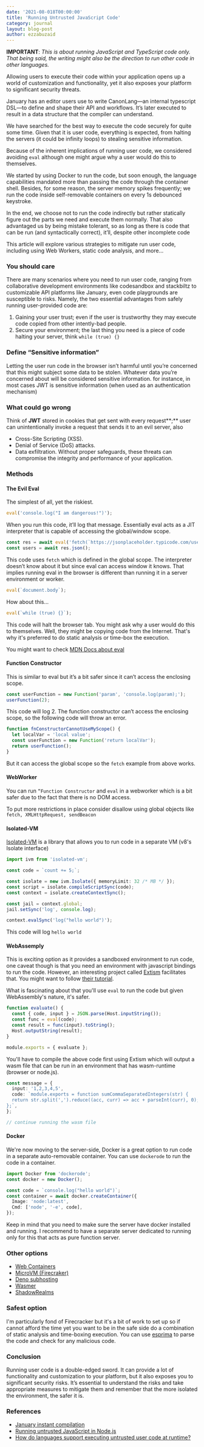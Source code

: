 ```yaml
---
date: '2021-08-018T00:00:00'
title: 'Running Untrusted JavaScript Code'
category: journal
layout: blog-post
author: ezzabuzaid
---
```


**IMPORTANT**: _This is about running JavaScript and TypeScript code only. That being said, the writing might also be the direction to run other code in other languages._

Allowing users to execute their code within your application opens up a world of customization and functionality, yet it also exposes your platform to significant security threats.

January has an editor users use to write CanonLang—an internal typescript DSL—to define and shape their API and workflows. It’s later executed to result in a data structure that the compiler can understand.

We have searched for the best way to execute the code securely for quite some time. Given that it is user code, everything is expected, from halting the servers (it could be infinity loops) to stealing sensitive information.

Because of the inherent implications of running user code, we considered avoiding `eval` although one might argue why a user would do this to themselves.

We started by using Docker to run the code, but soon enough, the language capabilities mandated more than passing the code through the container shell. Besides, for some reason, the server memory spikes frequently; we run the code inside self-removable containers on every 1s debounced keystroke.

In the end, we choose not to run the code indirectly but rather statically figure out the parts we need and execute them normally. That also advantaged us by being mistake tolerant, so as long as there is code that can be run (and syntactically correct), it’ll, despite other incomplete code

This article will explore various strategies to mitigate run user code, including using Web Workers, static code analysis, and more…

### You should care

There are many scenarios where you need to run user code, ranging from collaborative development environments like codesandbox and stackbiltz to customizable API platforms like January, even code playgrounds are susceptible to risks.
Namely, the two essential advantages from safely running user-provided code are:

1. Gaining your user trust; even if the user is trustworthy they may execute code copied from other intently-bad people.
2. Secure your environment; the last thing you need is a piece of code halting your server, think `while (true) {}`

### Define “Sensitive information”

Letting the user run code in the browser isn’t harmful until you’re concerned that this might subject some data to be stolen. Whatever data you’re concerned about will be considered sensitive information. for instance, in most cases JWT is sensitive information (when used as an authentication mechanism)

### What could go wrong

Think of **JWT** stored in cookies that get sent with every request**;** user can unintentionally invoke a request that sends it to an evil server, also

- Cross-Site Scripting (XSS).
- Denial of Service (DoS) attacks.
- Data exfiltration. Without proper safeguards, these threats can compromise the integrity and performance of your application.

### Methods

#### The Evil Eval

The simplest of all, yet the riskiest.

```ts
eval('console.log("I am dangerous!")');
```

When you run this code, it’ll log that message. Essentially eval acts as a JIT interpreter that is capable of accessing the global/window scope.

```ts
const res = await eval('fetch(`https://jsonplaceholder.typicode.com/users`)');
const users = await res.json();
```

This code uses `fetch` which is defined in the global scope. The interpreter doesn’t know about it but since eval can access window it knows. That implies running eval in the browser is different than running it in a server environment or worker.

```ts
eval(`document.body`);
```

How about this...

```ts
eval(`while (true) {}`);
```

This code will halt the browser tab. You might ask why a user would do this to themselves. Well, they might be copying code from the Internet. That's why it's preferred to do static analysis or time-box the execution.

You might want to check [MDN Docs about eval](https://developer.mozilla.org/en-US/docs/Web/JavaScript/Reference/Global_Objects/eval)

#### Function Constructor

This is similar to eval but it’s a bit safer since it can’t access the enclosing scope.

```ts
const userFunction = new Function('param', 'console.log(param);');
userFunction(2);
```

This code will log 2. The function constructor can’t access the enclosing scope, so the following code will throw an error.

```ts
function fnConstructorCannotUseMyScope() {
  let localVar = 'local value';
  const userFunction = new Function('return localVar');
  return userFunction();
}
```

But it can access the global scope so the `fetch` example from above works.

#### WebWorker

You can run `“Function Constructor` and `eval` in a webworker which is a bit safer due to the fact that there is no DOM access.

To put more restrictions in place consider disallow using global objects like `fetch, XMLHttpRequest, sendBeacon`

#### Isolated-VM

[Isolated-VM](https://www.npmjs.com/package/isolated-vm#security) is a library that allows you to run code in a separate VM (v8's Isolate interface)

```ts
import ivm from 'isolated-vm';

const code = `count += 5;`;

const isolate = new ivm.Isolate({ memoryLimit: 32 /* MB */ });
const script = isolate.compileScriptSync(code);
const context = isolate.createContextSync();

const jail = context.global;
jail.setSync('log', console.log);

context.evalSync('log("hello world")');
```

This code will log `hello world`

#### WebAssemply

This is exciting option as it provides a sandboxed environment to run code, one caveat though is that you need an environment with javascript bindings to run the code. However, an interesting project called [Extism](https://extism.org/) facilitates that. You might want to follow [their tutorial](https://extism.org/blog/sandboxing-llm-generated-code).

What is fascinating about that you'll use `eval` to run the code but given WebAssembly's nature, it's safer.

```ts
function evaluate() {
  const { code, input } = JSON.parse(Host.inputString());
  const func = eval(code);
  const result = func(input).toString();
  Host.outputString(result);
}

module.exports = { evaluate };
```

You'll have to compile the above code first using Extism which will output a wasm file that can be run in an environment that has wasm-runtime (browser or node.js).

```ts
const message = {
  input: '1,2,3,4,5',
  code: `module.exports = function sumCommaSeparatedIntegers(str) {
  return str.split(',').reduce((acc, curr) => acc + parseInt(curr), 0);
};`,
};

// continue running the wasm file
```

#### Docker

We're now moving to the server-side, Docker is a great option to run code in a separate auto-removable container. You can use `dockerode` to run the code in a container.

```ts
import Docker from 'dockerode';
const docker = new Docker();

const code = `console.log("hello world")`;
const container = await docker.createContainer({
  Image: 'node:latest',
  Cmd: ['node', '-e', code],
});
```

Keep in mind that you need to make sure the server have docker installed and running. I recommend to have a separate server dedicated to running only for this that acts as pure function server.

### Other options

- [Web Containers](https://webcontainers.dev/)
- [MicroVM (Firecraker)](https://aws.amazon.com/firecracker/)
- [Deno subhosting](https://deno.com/blog/subhosting)
- [Wasmer](https://wasmer.io/)
- [ShadowRealms](https://2ality.com/2022/04/shadow-realms.html)

### Safest option

I'm particularly fond of Firecracker but it's a bit of work to set up so if cannot afford the time yet you want to be in the safe side do a combination of static analysis and time-boxing execution. You can use [esprima](https://esprima.org/) to parse the code and check for any malicious code.

### Conclusion

Running user code is a double-edged sword. It can provide a lot of functionality and customization to your platform, but it also exposes you to significant security risks. It’s essential to understand the risks and take appropriate measures to mitigate them and remember that the more isolated the environment, the safer it is.

### References

- [January instant compilation](https://january.sh/posts/instant-compilation)
- [Running untrusted JavaScript in Node.js](https://pixeljets.com/blog/executing-untrusted-javascript/)
- [How do languages support executing untrusted user code at runtime?](https://langdev.stackexchange.com/a/2861)
